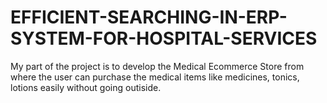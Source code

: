 # EFFICIENT-SEARCHING-IN-ERP-SYSTEM-FOR-HOSPITAL-SERVICES
My part of the project is to develop the Medical Ecommerce Store from where the user can purchase the medical items like medicines, tonics, lotions easily without going outiside.
